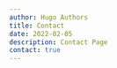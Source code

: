 ```yaml
---
author: Hugo Authors
title: Contact
date: 2022-02-05
description: Contact Page
contact: true
---
```


